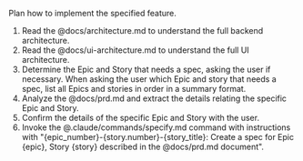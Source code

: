 Plan how to implement the specified feature.

1. Read the @docs/architecture.md to understand the full backend architecture.
2. Read the @docs/ui-architecture.md to understand the full UI architecture.
2. Determine the Epic and Story that needs a spec, asking the user if necessary. When asking the user which Epic and
   story that needs a spec, list all Epics and stories in order in a summary format.
3. Analyze the @docs/prd.md and extract the details relating the specific Epic and Story.
4. Confirm the details of the specific Epic and Story with the user.
5. Invoke the @.claude/commands/specify.md command with instructions with "{epic_number}-{story.number}-{story_title}: Create a
   spec for Epic {epic}, Story {story} described in the @docs/prd.md document".